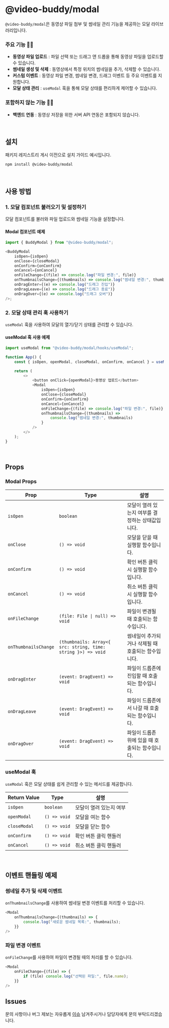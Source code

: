 # @video-buddy/modal

`@video-buddy/modal`은 동영상 파일 첨부 및 썸네일 관리 기능을 제공하는 모달 라이브러리입니다.

### 주요 기능 🙆‍♂️

-   **동영상 파일 업로드** : 파일 선택 또는 드래그 앤 드롭을 통해 동영상 파일을 업로드할 수 있습니다.
-   **썸네일 생성 및 삭제** : 동영상에서 특정 위치의 썸네일을 추가, 삭제할 수 있습니다.
-   **커스텀 이벤트** : 동영상 파일 변경, 썸네일 변경, 드래그 이벤트 등 주요 이벤트를 지원합니다.
-   **모달 상태 관리** : `useModal` 훅을 통해 모달 상태를 편리하게 제어할 수 있습니다.

### 포함하지 않는 기능 🙅‍♂️

-   **백엔드 연동** : 동영상 저장을 위한 서버 API 연동은 포함되지 않습니다.

<br>

## 설치

패키지 레지스트리 게시 이전으로 설치 가이드 예시입니다.

```bash
npm install @video-buddy/modal
```

<br>

## 사용 방법

### 1. 모달 컴포넌트 불러오기 및 설정하기

모달 컴포넌트를 불러와 파일 업로드와 썸네일 기능을 설정합니다.

#### Modal 컴포넌트 예제

```javascript
import { BuddyModal } from "@video-buddy/modal";

<BuddyModal
    isOpen={isOpen}
    onClose={closeModal}
    onConfirm={onConfirm}
    onCancel={onCancel}
    onFileChange={(file) => console.log("파일 변경:", file)}
    onThumbnailsChange={(thumbnails) => console.log("썸네일 변경:", thumbnails)}
    onDragEnter={(e) => console.log("드래그 진입")}
    onDragLeave={(e) => console.log("드래그 종료")}
    onDragOver={(e) => console.log("드래그 오버")}
/>;
```

### 2. 모달 상태 관리 훅 사용하기

`useModal` 훅을 사용하여 모달의 열기/닫기 상태를 관리할 수 있습니다.

#### useModal 훅 사용 예제

```javascript
import useModal from "@video-buddy/modal/hooks/useModal";

function App() {
    const { isOpen, openModal, closeModal, onConfirm, onCancel } = useModal();

    return (
        <>
            <button onClick={openModal}>동영상 업로드</button>
            <Modal
                isOpen={isOpen}
                onClose={closeModal}
                onConfirm={onConfirm}
                onCancel={onCancel}
                onFileChange={(file) => console.log("파일 변경:", file)}
                onThumbnailsChange={(thumbnails) =>
                    console.log("썸네일 변경:", thumbnails)
                }
            />
        </>
    );
}
```

<br>

## Props

### Modal Props

| Prop                 | Type                                                         | 설명                                               |
| -------------------- | ------------------------------------------------------------ | -------------------------------------------------- |
| `isOpen`             | `boolean`                                                    | 모달이 열려 있는지 여부를 결정하는 상태값입니다.   |
| `onClose`            | `() => void`                                                 | 모달을 닫을 때 실행할 함수입니다.                  |
| `onConfirm`          | `() => void`                                                 | 확인 버튼 클릭 시 실행할 함수입니다.               |
| `onCancel`           | `() => void`                                                 | 취소 버튼 클릭 시 실행할 함수입니다.               |
| `onFileChange`       | `(file: File \| null) => void`                               | 파일이 변경될 때 호출되는 함수입니다.              |
| `onThumbnailsChange` | `(thumbnails: Array<{ src: string, time: string }>) => void` | 썸네일이 추가되거나 삭제될 때 호출되는 함수입니다. |
| `onDragEnter`        | `(event: DragEvent) => void`                                 | 파일이 드롭존에 진입할 때 호출되는 함수입니다.     |
| `onDragLeave`        | `(event: DragEvent) => void`                                 | 파일이 드롭존에서 나갈 때 호출되는 함수입니다.     |
| `onDragOver`         | `(event: DragEvent) => void`                                 | 파일이 드롭존 위에 있을 때 호출되는 함수입니다.    |

### useModal 훅

`useModal` 훅은 모달 상태를 쉽게 관리할 수 있는 메서드를 제공합니다.

| Return Value | Type         | 설명                    |
| ------------ | ------------ | ----------------------- |
| `isOpen`     | `boolean`    | 모달이 열려 있는지 여부 |
| `openModal`  | `() => void` | 모달을 여는 함수        |
| `closeModal` | `() => void` | 모달을 닫는 함수        |
| `onConfirm`  | `() => void` | 확인 버튼 클릭 핸들러   |
| `onCancel`   | `() => void` | 취소 버튼 클릭 핸들러   |

<br>

## 이벤트 핸들링 예제

### 썸네일 추가 및 삭제 이벤트

`onThumbnailsChange`를 사용하여 썸네일 변경 이벤트를 처리할 수 있습니다.

```javascript
<Modal
    onThumbnailsChange={(thumbnails) => {
        console.log("새로운 썸네일 목록:", thumbnails);
    }}
/>
```

### 파일 변경 이벤트

`onFileChange`를 사용하여 파일이 변경될 때의 처리를 할 수 있습니다.

```javascript
<Modal
    onFileChange={(file) => {
        if (file) console.log("선택된 파일:", file.name);
    }}
/>
```

## Issues

문의 사항이나 버그 제보는 자유롭게 [이슈](https://github.com/RokcSSGChae/video-buddy/issues) 남겨주시거나 담당자에게 문의 부탁드리겠습니다.
